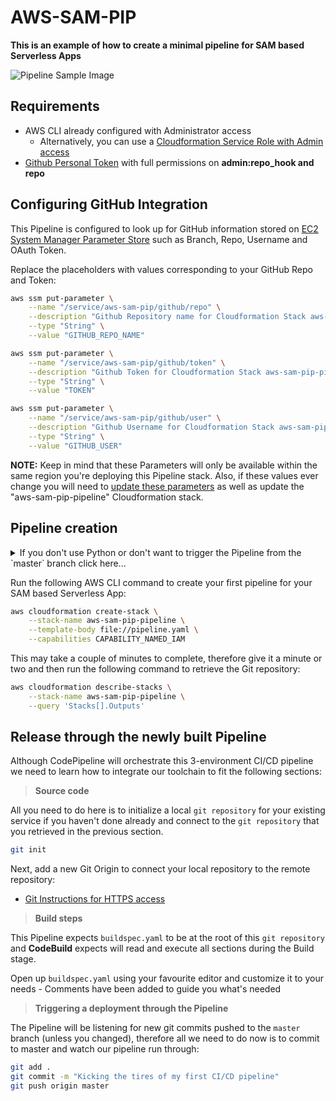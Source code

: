 # AWS-SAM-PIP

**This is an example of how to create a minimal pipeline for SAM based Serverless Apps**

![Pipeline Sample Image](pipeline-sample.png)

## Requirements

* AWS CLI already configured with Administrator access 
    - Alternatively, you can use a [Cloudformation Service Role with Admin access](https://docs.aws.amazon.com/AWSCloudFormation/latest/UserGuide/using-iam-servicerole.html)
* [Github Personal Token](https://help.github.com/articles/creating-a-personal-access-token-for-the-command-line/) with full permissions on **admin:repo_hook and repo**

## Configuring GitHub Integration

This Pipeline is configured to look up for GitHub information stored on [EC2 System Manager Parameter Store](https://docs.aws.amazon.com/systems-manager/latest/userguide/systems-manager-paramstore.html) such as Branch, Repo, Username and OAuth Token.

Replace the placeholders with values corresponding to your GitHub Repo and Token:

```bash
aws ssm put-parameter \
    --name "/service/aws-sam-pip/github/repo" \
    --description "Github Repository name for Cloudformation Stack aws-sam-pip-pipeline" \
    --type "String" \
    --value "GITHUB_REPO_NAME"

aws ssm put-parameter \
    --name "/service/aws-sam-pip/github/token" \
    --description "Github Token for Cloudformation Stack aws-sam-pip-pipeline" \
    --type "String" \
    --value "TOKEN"

aws ssm put-parameter \
    --name "/service/aws-sam-pip/github/user" \
    --description "Github Username for Cloudformation Stack aws-sam-pip-pipeline" \
    --type "String" \
    --value "GITHUB_USER"
```

**NOTE:** Keep in mind that these Parameters will only be available within the same region you're deploying this Pipeline stack. Also, if these values ever change you will need to [update these parameters](https://docs.aws.amazon.com/cli/latest/reference/ssm/put-parameter.html) as well as update the "aws-sam-pip-pipeline" Cloudformation stack.

## Pipeline creation

<details>
<summary>If you don't use Python or don't want to trigger the Pipeline from the `master` branch click here...</summary>
Before we create this 3-environment Pipeline through Cloudformation you may want to change a couple of things to fit your environment/runtime:

* **CodeBuild** uses a `Python` build image by default and if you're not using `Python` as a runtime you can change that
    - [CodeBuild offers multiple images](https://docs.aws.amazon.com/codebuild/latest/userguide/build-env-ref-available.html) and you can  update the `Image` property under `pipeline.yaml` file accordingly

```yaml
    CodeBuildProject:
        Type: AWS::CodeBuild::Project
        Properties:
            ...
            Environment: 
                Type: LINUX_CONTAINER
                ComputeType: BUILD_GENERAL1_SMALL
                Image: aws/codebuild/python:3.6.5 # More info on Images: https://docs.aws.amazon.com/codebuild/latest/userguide/build-env-ref-available.html
                EnvironmentVariables:
                  - 
                    Name: BUILD_OUTPUT_BUCKET
                    Value: !Ref BuildArtifactsBucket
...
```

* **CodePipeline** uses the `master` branch to trigger the CI/CD pipeline and if you want to specify another branch you can do so by updating the following section in the `pipeline.yaml` file.
```yaml
    Stages:
        - Name: Source
            Actions:
            - Name: SourceCodeRepo
                ActionTypeId:
                # More info on Possible Values: https://docs.aws.amazon.com/codepipeline/latest/userguide/reference-pipeline-structure.html#action-requirements
                Category: Source
                Owner: ThirdParty
                Provider: GitHub
                Version: "1"
                Configuration:
                Owner: !Ref GithubUser
                Repo: !Ref GithubRepo
                Branch: master
                OAuthToken: !Ref GithubToken
                OutputArtifacts:
                - Name: SourceCodeAsZip
                RunOrder: 1
```
</details>

Run the following AWS CLI command to create your first pipeline for your SAM based Serverless App:

```bash
aws cloudformation create-stack \
    --stack-name aws-sam-pip-pipeline \
    --template-body file://pipeline.yaml \
    --capabilities CAPABILITY_NAMED_IAM
```

This may take a couple of minutes to complete, therefore give it a minute or two and then run the following command to retrieve the Git repository:

```bash
aws cloudformation describe-stacks \
    --stack-name aws-sam-pip-pipeline \
    --query 'Stacks[].Outputs'
```

## Release through the newly built Pipeline

Although CodePipeline will orchestrate this 3-environment CI/CD pipeline we need to learn how to integrate our toolchain to fit the following sections:

> **Source code**

All you need to do here is to initialize a local `git repository` for your existing service if you haven't done already and connect to the `git repository` that you retrieved in the previous section.

```bash
git init
```

Next, add a new Git Origin to connect your local repository to the remote repository:
* [Git Instructions for HTTPS access](https://help.github.com/articles/adding-a-remote/)

> **Build steps**

This Pipeline expects `buildspec.yaml` to be at the root of this `git repository` and **CodeBuild** expects will read and execute all sections during the Build stage.

Open up `buildspec.yaml` using your favourite editor and customize it to your needs - Comments have been added to guide you what's needed

> **Triggering a deployment through the Pipeline**

The Pipeline will be listening for new git commits pushed to the `master` branch (unless you changed), therefore all we need to do now is to commit to master and watch our pipeline run through:

```bash
git add . 
git commit -m "Kicking the tires of my first CI/CD pipeline"
git push origin master
```
